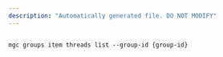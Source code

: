 ```yaml
---
description: "Automatically generated file. DO NOT MODIFY"
---
```


```cli

mgc groups item threads list --group-id {group-id}

```